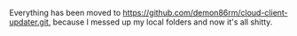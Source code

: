 Everything has been moved to https://github.com/demon86rm/cloud-client-updater.git, because I messed up my local folders and now it's all shitty.
